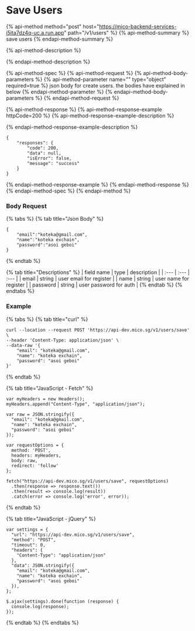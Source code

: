 # Save Users

{% api-method method="post" host="https://mico-backend-services-i5jta7dz4q-uc.a.run.app" path="/v1/users" %}
{% api-method-summary %}
save users
{% endapi-method-summary %}

{% api-method-description %}

{% endapi-method-description %}

{% api-method-spec %}
{% api-method-request %}
{% api-method-body-parameters %}
{% api-method-parameter name="" type="object" required=true %}
json body for create users. the bodies have explained in below
{% endapi-method-parameter %}
{% endapi-method-body-parameters %}
{% endapi-method-request %}

{% api-method-response %}
{% api-method-response-example httpCode=200 %}
{% api-method-response-example-description %}

{% endapi-method-response-example-description %}

```
{
    "responses": {
        "code": 200,
        "data": null,
        "isError": false,
        "message": "success"
    }
}
```
{% endapi-method-response-example %}
{% endapi-method-response %}
{% endapi-method-spec %}
{% endapi-method %}

### Body Request

{% tabs %}
{% tab title="Json Body" %}
```text
{
    "email":"koteka@gmail.com",
    "name":"koteka exchain",
    "password":"asoi geboi"
}
```
{% endtab %}

{% tab title="Descriptions" %}
| field name | type | description |
| :--- | :--- | :--- |
| email | string | user email for register |
| name | string | user name for register |
| password | string | user password for auth |
{% endtab %}
{% endtabs %}

### Example

{% tabs %}
{% tab title="curl" %}
```text
curl --location --request POST 'https://api-dev.mico.sg/v1/users/save' \
--header 'Content-Type: application/json' \
--data-raw '{
    "email": "koteka@gmail.com",
    "name": "koteka exchain",
    "password": "asoi geboi"
}'
```
{% endtab %}

{% tab title="JavaScript - Fetch" %}
```text
var myHeaders = new Headers();
myHeaders.append("Content-Type", "application/json");

var raw = JSON.stringify({
  "email": "koteka@gmail.com",
  "name": "koteka exchain",
  "password": "asoi geboi"
});

var requestOptions = {
  method: 'POST',
  headers: myHeaders,
  body: raw,
  redirect: 'follow'
};

fetch("https://api-dev.mico.sg/v1/users/save", requestOptions)
  .then(response => response.text())
  .then(result => console.log(result))
  .catch(error => console.log('error', error));
```
{% endtab %}

{% tab title="JavaScript - jQuery" %}
```
var settings = {
  "url": "https://api-dev.mico.sg/v1/users/save",
  "method": "POST",
  "timeout": 0,
  "headers": {
    "Content-Type": "application/json"
  },
  "data": JSON.stringify({
    "email": "koteka@gmail.com",
    "name": "koteka exchain",
    "password": "asoi geboi"
  }),
};

$.ajax(settings).done(function (response) {
  console.log(response);
});
```
{% endtab %}
{% endtabs %}

